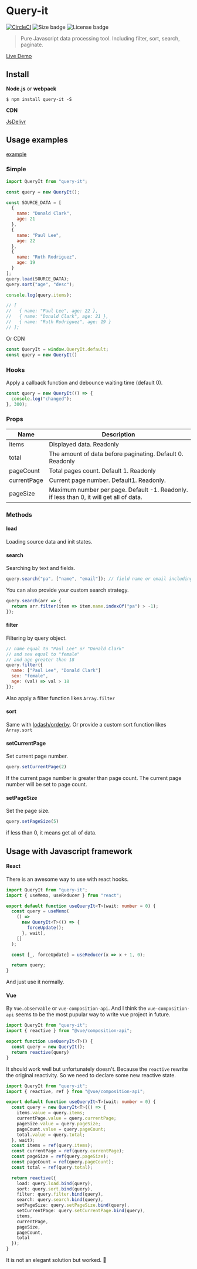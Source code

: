 # Query-it

[![CircleCI](https://circleci.com/gh/myWsq/query-it.svg?style=svg)](https://circleci.com/gh/myWsq/query-it) ![Size badge](https://img.shields.io/bundlephobia/minzip/query-it) ![License badge](https://img.shields.io/github/license/myWsq/query-it)

> Pure Javascript data processing tool. Including filter, sort, search, paginate. 

[Live Demo](https://mywsq.github.io/query-it/)

## Install

**Node.js** or **webpack**

```shell
$ npm install query-it -S
```

**CDN**

[JsDelivr](https://www.jsdelivr.com/package/npm/query-it?path=dist)

## Usage examples

[example](https://github.com/myWsq/query-it/tree/master/example)

### Simple

```js
import QueryIt from "query-it";

const query = new QueryIt();

const SOURCE_DATA = [
  {
    name: "Donald Clark",
    age: 21
  },
  {
    name: "Paul Lee",
    age: 22
  },
  {
    name: "Ruth Rodriguez",
    age: 19
  }
];
query.load(SOURCE_DATA);
query.sort("age", "desc");

console.log(query.items);

// [
//   { name: "Paul Lee", age: 22 },
//   { name: "Donald Clark", age: 21 },
//   { name: "Ruth Rodriguez", age: 19 }
// ];
```

Or CDN

```js
const QueryIt = window.QueryIt.default;
const query = new QueryIt()
```

### Hooks

Apply a callback function and debounce waiting time (default 0).

```js
const query = new QueryIt(() => {
  console.log("changed");
}, 300);
```

### Props

| Name        | Description                                                  |
| ----------- | ------------------------------------------------------------ |
| items       | Displayed data. Readonly                                     |
| total       | The amount of data before paginating. Default 0. Readonly    |
| pageCount   | Total pages count. Default 1. Readonly                       |
| currentPage | Current page number. Default1. Readonly.                     |
| pageSize    | Maximum number per page. Default -1. Readonly. if less than 0, it will get all of data. |

### Methods

#### load

Loading source data and init states. 

#### search

Searching by text and fields. 

```js
query.search("pa", ["name", "email"]); // field name or email including "pa"
```

You can also provide your custom search strategy.

```js
query.search(arr => {
  return arr.filter(item => item.name.indexOf("pa") > -1);
});
```

#### filter

Filtering by query object.

```js
// name equal to "Paul Lee" or "Donald Clark"
// and sex equal to "female" 
// and age greater than 18
query.filter({
  name: ["Paul Lee", "Donald Clark"]
  sex: "female",
  age: (val) => val > 18
});
```

Also apply a filter function likes `Array.filter`

#### sort

Same with [lodash/orderby](https://lodash.com/docs/4.17.15#orderBy). Or provide a custom sort function likes `Array.sort`

#### setCurrentPage

Set current page number.

```js
query.setCurrentPage(2)
```

If the current page number is greater than page count.  The current page number will be set to page count.

#### setPageSize

Set the page size.

```js
query.setPageSize(5)
```

if less than 0, it means get all of data.

## Usage with Javascript framework

#### React

There is an awesome way to use with react hooks.

```typescript
import QueryIt from "query-it";
import { useMemo, useReducer } from "react";

export default function useQueryIt<T>(wait: number = 0) {
  const query = useMemo(
    () =>
      new QueryIt<T>(() => {
        forceUpdate();
      }, wait),
    []
  );

  const [_, forceUpdate] = useReducer(x => x + 1, 0);

  return query;
}
```

And just use it normally.

#### Vue

By `Vue.observable` or `vue-composition-api`. And I think the `vue-composition-api` seems to be the most pupular way to write vue project in future.

```ts
import QueryIt from "query-it";
import { reactive } from "@vue/composition-api";

export function useQueryIt<T>() {
  const query = new QueryIt();
  return reactive(query)
}
```

It should work well but unfortunately doesn't. Because the `reactive` rewrite the original reactivity. So we need to declare some new reactive state.

```ts
import QueryIt from "query-it";
import { reactive, ref } from "@vue/composition-api";

export default function useQueryIt<T>(wait: number = 0) {
  const query = new QueryIt<T>(() => {
    items.value = query.items;
    currentPage.value = query.currentPage;
    pageSize.value = query.pageSize;
    pageCount.value = query.pageCount;
    total.value = query.total;
  }, wait);
  const items = ref(query.items);
  const currentPage = ref(query.currentPage);
  const pageSize = ref(query.pageSize);
  const pageCount = ref(query.pageCount);
  const total = ref(query.total);

  return reactive({
    load: query.load.bind(query),
    sort: query.sort.bind(query),
    filter: query.filter.bind(query),
    search: query.search.bind(query),
    setPageSize: query.setPageSize.bind(query),
    setCurrentPage: query.setCurrentPage.bind(query),
    items,
    currentPage,
    pageSize,
    pageCount,
    total
  });
}
```

It is not an elegant solution but worked. 🤕